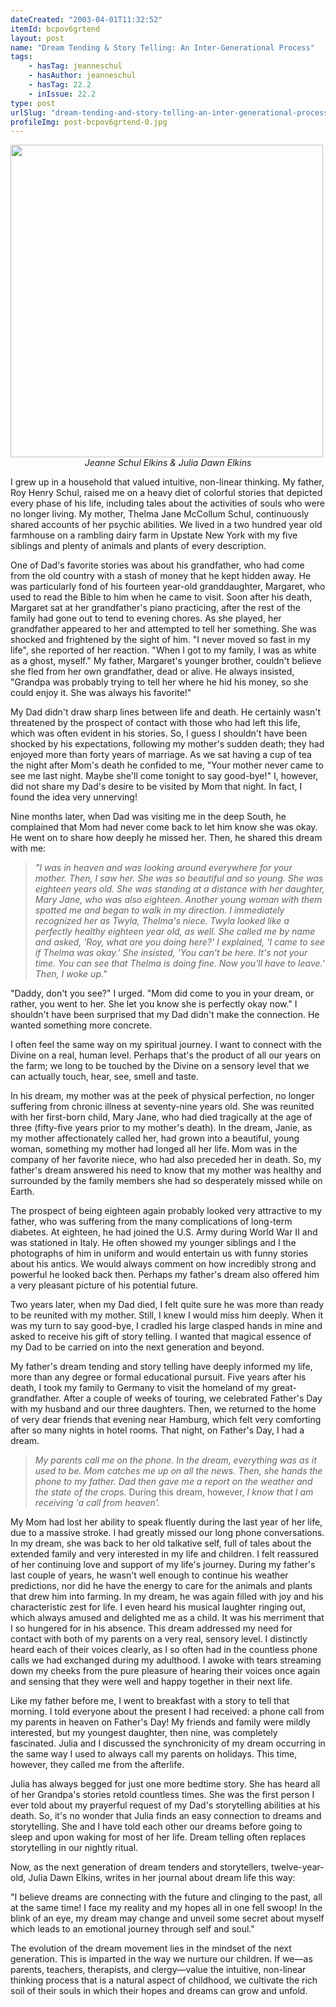 ```yaml
---
dateCreated: "2003-04-01T11:32:52"
itemId: bcpov6grtend
layout: post
name: "Dream Tending & Story Telling: An Inter-Generational Process"
tags:
    - hasTag: jeanneschul
    - hasAuthor: jeanneschul
    - hasTag: 22.2
    - inIssue: 22.2
type: post
urlSlug: "dream-tending-and-story-telling-an-inter-generational-process"
profileImg: post-bcpov6grtend-0.jpg
---
```


<img src="../images/post-bcpov6grtend-0.jpg" width="500px" height="auto"/>
<!--nopreview--><div style="text-align:center"><i>Jeanne Schul Elkins & Julia Dawn Elkins</i></div><!--/nopreview-->

I grew up in a household that valued intuitive, non-linear thinking. My father, Roy Henry Schul, raised me on a heavy diet of colorful stories that depicted every phase of his life, including tales about the activities of souls who were no longer living. My mother, Thelma Jane McCollum Schul, continuously shared accounts of her psychic abilities. We lived in a two hundred year old farmhouse on a rambling dairy farm in Upstate New York with my five siblings and plenty of animals and plants of every description.

One of Dad's favorite stories was about his grandfather, who had come from the old country with a stash of money that he kept hidden away. He was particularly fond of his fourteen year-old granddaughter, Margaret, who used to read the Bible to him when he came to visit. Soon after his death, Margaret sat at her grandfather's piano practicing, after the rest of the family had gone out to tend to evening chores. As she played, her grandfather appeared to her and attempted to tell her something. She was shocked and frightened by the sight of him. "I never moved so fast in my life", she reported of her reaction. "When I got to my family, I was as white as a ghost, myself." My father, Margaret's younger brother, couldn't believe she fled from her own grandfather, dead or alive. He always insisted, "Grandpa was probably trying to tell her where he hid his money, so she could enjoy it. She was always his favorite!"

My Dad didn't draw sharp lines between life and death. He certainly wasn't threatened by the prospect of contact with those who had left this life, which was often evident in his stories. So, I guess I shouldn't have been shocked by his expectations, following my mother's sudden death; they had enjoyed more than forty years of marriage. As we sat having a cup of tea the night after Mom's death he confided to me, "Your mother never came to see me last night. Maybe she'll come tonight to say good-bye!" I, however, did not share my Dad's desire to be visited by Mom that night. In fact, I found the idea very unnerving!

Nine months later, when Dad was visiting me in the deep South, he complained that Mom had never come back to let him know she was okay. He went on to share how deeply he missed her. Then, he shared this dream with me:

> _"I was in heaven and was looking around everywhere for your mother. Then, I saw her. She was so beautiful and so young. She was eighteen years old. She was standing at a distance with her daughter, Mary Jane, who was also eighteen. Another young woman with them spotted me and began to walk in my direction. I immediately recognized her as Twyla, Thelma's niece. Twyla looked like a perfectly healthy eighteen year old, as well. She called me by name and asked, 'Roy, what are you doing here?' I explained, 'I came to see if Thelma was okay.' She insisted, 'You can't be here. It's not your time. You can see that Thelma is doing fine. Now you'll have to leave.' Then, I woke up."_

"Daddy, don't you see?" I urged. "Mom did come to you in your dream, or rather, you went to her. She let you know she is perfectly okay now." I shouldn't have been surprised that my Dad didn't make the connection. He wanted something more concrete.

I often feel the same way on my spiritual journey. I want to connect with the Divine on a real, human level. Perhaps that's the product of all our years on the farm; we long to be touched by the Divine on a sensory level that we can actually touch, hear, see, smell and taste.

In his dream, my mother was at the peek of physical perfection, no longer suffering from chronic illness at seventy-nine years old. She was reunited with her first-born child, Mary Jane, who had died tragically at the age of three (fifty-five years prior to my mother's death). In the dream, Janie, as my mother affectionately called her, had grown into a beautiful, young woman, something my mother had longed all her life. Mom was in the company of her favorite niece, who had also preceded her in death. So, my father's dream answered his need to know that my mother was healthy and surrounded by the family members she had so desperately missed while on Earth.

The prospect of being eighteen again probably looked very attractive to my father, who was suffering from the many complications of long-term diabetes. At eighteen, he had joined the U.S. Army during World War II and was stationed in Italy. He often showed my younger siblings and I the photographs of him in uniform and would entertain us with funny stories about his antics. We would always comment on how incredibly strong and powerful he looked back then. Perhaps my father's dream also offered him a very pleasant picture of his potential future.

Two years later, when my Dad died, I felt quite sure he was more than ready to be reunited with my mother. Still, I knew I would miss him deeply. When it was my turn to say good-bye, I cradled his large clasped hands in mine and asked to receive his gift of story telling. I wanted that magical essence of my Dad to be carried on into the next generation and beyond.

My father's dream tending and story telling have deeply informed my life, more than any degree or formal educational pursuit. Five years after his death, I took my family to Germany to visit the homeland of my great-grandfather. After a couple of weeks of touring, we celebrated Father's Day with my husband and our three daughters. Then, we returned to the home of very dear friends that evening near Hamburg, which felt very comforting after so many nights in hotel rooms. That night, on Father's Day, I had a dream.

> _My parents call me on the phone. In the dream, everything was as it used to be. Mom catches me up on all the news. Then, she hands the phone to my father. Dad then gave me a report on the weather and the state of the crops._ During this dream, however, _I know that I am receiving 'a call from heaven'._

My Mom had lost her ability to speak fluently during the last year of her life, due to a massive stroke. I had greatly missed our long phone conversations. In my dream, she was back to her old talkative self, full of tales about the extended family and very interested in my life and children. I felt reassured of her continuing love and support of my life's journey. During my father's last couple of years, he wasn't well enough to continue his weather predictions, nor did he have the energy to care for the animals and plants that drew him into farming. In my dream, he was again filled with joy and his characteristic zest for life. I even heard his musical laughter ringing out, which always amused and delighted me as a child. It was his merriment that I so hungered for in his absence. This dream addressed my need for contact with both of my parents on a very real, sensory level. I distinctly heard each of their voices clearly, as I so often had in the countless phone calls we had exchanged during my adulthood. I awoke with tears streaming down my cheeks from the pure pleasure of hearing their voices once again and sensing that they were well and happy together in their next life.

Like my father before me, I went to breakfast with a story to tell that morning. I told everyone about the present I had received: a phone call from my parents in heaven on Father's Day! My friends and family were mildly interested, but my youngest daughter, then nine, was completely fascinated. Julia and I discussed the synchronicity of my dream occurring in the same way I used to always call my parents on holidays. This time, however, they called me from the afterlife.

Julia has always begged for just one more bedtime story. She has heard all of her Grandpa's stories retold countless times. She was the first person I ever told about my prayerful request of my Dad's storytelling abilities at his death. So, it's no wonder that Julia finds an easy connection to dreams and storytelling. She and I have told each other our dreams before going to sleep and upon waking for most of her life. Dream telling often replaces storytelling in our nightly ritual.

Now, as the next generation of dream tenders and storytellers, twelve-year-old, Julia Dawn Elkins, writes in her journal about dream life this way:

"I believe dreams are connecting with the future and clinging to the past, all at the same time! I face my reality and my hopes all in one fell swoop! In the blink of an eye, my dream may change and unveil some secret about myself which leads to an emotional journey through self and soul."

The evolution of the dream movement lies in the mindset of the next generation. This is imparted in the way we nurture our children. If we—as parents, teachers, therapists, and clergy—value the intuitive, non-linear thinking process that is a natural aspect of childhood, we cultivate the rich soil of their souls in which their hopes and dreams can grow and unfold.
